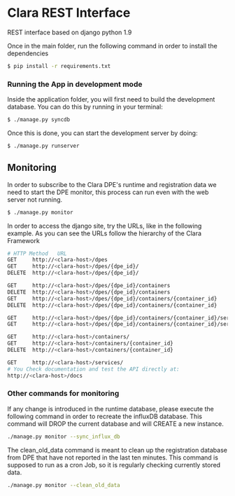 
# Clara REST Interface

REST interface based on django python 1.9

Once in the main folder, run the following command in order to install the dependencies

```sh
$ pip install -r requirements.txt
```

### Running the App in development mode
Inside the application folder, you will first need to build the development database. You can do this by running in your terminal:

```sh
$ ./manage.py syncdb
```
Once this is done, you can start the development server by doing:

```sh
$ ./manage.py runserver
```


## Monitoring
In order to subscribe to the Clara DPE's runtime and registration data we need to start the DPE monitor, this process can run even with the web server not running.   

```sh
$ ./manage.py monitor
```

In order to access the django site, try the URLs, like in the following example. As you can see the URLs follow the hierarchy of the Clara Framework 

```sh
# HTTP Method	URL
GET 	http://<clara-host>/dpes
GET 	http://<clara-host>/dpes/{dpe_id}/
DELETE  http://<clara-host>/dpes/{dpe_id}/

GET 	http://<clara-host>/dpes/{dpe_id}/containers
DELETE  http://<clara-host>/dpes/{dpe_id}/containers
GET		http://<clara-host>/dpes/{dpe_id}/containers/{container_id}
DELETE  http://<clara-host>/dpes/{dpe_id}/containers/{container_id}

GET		http://<clara-host>/dpes/{dpe_id}/containers/{container_id}/services/
GET 	http://<clara-host>/dpes/{dpe_id}/containers/{container_id}/services/{service_id}

GET		http://<clara-host>/containers/
GET		http://<clara-host>/containers/{container_id}
DELETE	http://<clara-host>/containers/{container_id}

GET		http://<clara-host>/services/
# You Check documentation and test the API directly at:
http://<clara-host>/docs
```

### Other commands for monitoring

If any change is introduced in the runtime database, please execute the following command in order to recreate the influxDB database. This command will DROP the current database and will CREATE a new instance.

```sh
./manage.py monitor --sync_influx_db
```

The clean_old_data command is meant to clean up the registration database from DPE that have not reported in the last ten minutes. This command is supposed to run as a cron Job, so it is regularly checking currently stored data.

```sh
./manage.py monitor --clean_old_data
```
